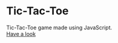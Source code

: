 # Tic-Tac-Toe
Tic-Tac-Toe game made using JavaScript.<br>
[Have a look](https://thepubdoc.tk/Tic-Tac-Toe)
